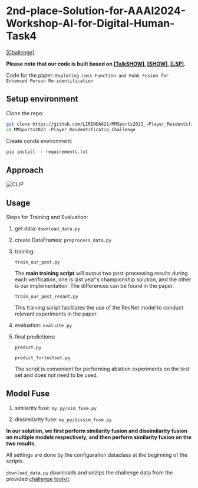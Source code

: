 # 2nd-place-Solution-for-AAAI2024-Workshop-AI-for-Digital-Human-Task4



[[Challenge]]([http://mmsports.multimedia-computing.de/mmsports2023/challenge.html](https://digitalhumanworkshop.github.io/))

**Please note that our code is built based on [[TalkSHOW]](https://github.com/yhw-yhw/TalkSHOW), [[SHOW]](https://github.com/yhw-yhw/SHOW), [[LSP]](https://github.com/YuanxunLu/LiveSpeechPortraits).**

Code for the paper: `Exploring Loss Function and Rank Fusion for Enhanced Person Re-identification`

## Setup environment
Clone the repo:
  ```bash
  git clone https://github.com/LIRENDA621/MMSports2023_-Player_Reidentification_Challenge.git
  cd MMSports2023_-Player_Reidentificatio_Challenge
  ```  
Create conda environment:
```bash
pip install -r requirements.txt
```


 

## Approach

![CLIP](network_arch.png)

## Usage

Steps for Training and Evaluation:

1. get data: `download_data.py`
2. create DataFrames: `preprocess_data.py`
3. training:
   
   `train_our_post.py`
   
   The **main training script** will output two post-processing results during each verification, one is last year's championship solution, and the other is our implementation. The differences can be found in the paper.

   `train_our_post_resnet.py`

   This training script facilitates the use of the ResNet model to conduct relevant experiments in the paper.
   
5. evaluation: `evaluate.py`
   
7. final predictions:
   
    `predict.py`
   
   
   `predict_fortestset.py`
   
   
   The script is convenient for performing ablation experiments on the test set and does not need to be used.

## Model Fuse

1. similarity fuse: `my_py/sim_fuse.py`

2. dissimilarity fuse: `my_py/dissim_fuse.py`

**In our solution, we first perform similarity fusion and dissimilarity fusion on multiple models respectively, and then perform similarity fusion on the two results.**

All settings are done by the configuration dataclass at the beginning of the scripts.

`download_data.py` downloads and unzips the challenge data from the provided [challenge toolkit](https://github.com/DeepSportRadar/player-reidentification-challenge).
